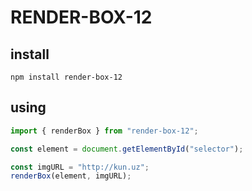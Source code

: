# RENDER-BOX-12

## install

`npm install render-box-12`

## using

```js
import { renderBox } from "render-box-12";

const element = document.getElementById("selector");

const imgURL = "http://kun.uz";
renderBox(element, imgURL);
```
